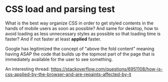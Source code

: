 # CSS load and parsing test

What is the best way organize CSS in order to get styled contents in the hands of mobile users as soon as possible? And same for desktop, how to avoid loading as less unnecessary styles as possible so that loading time is faster? And if not faster at least **applied** faster.

Google has legitimized the concept of "above the fold content" meaning having ASAP the code that builds up the topmost part of the page that is immediately available for the user to see something.

An interesting thread: https://stackoverflow.com/questions/6951108/how-is-css-applied-by-the-browser-and-are-repaints-affected-by-it
